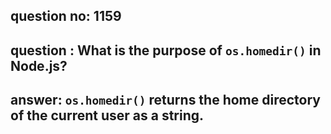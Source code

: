 
      
## question no: 1159

## question : What is the purpose of `os.homedir()` in Node.js?

## answer: `os.homedir()` returns the home directory of the current user as a string.
      